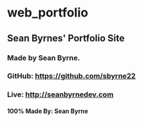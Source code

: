 # web_portfolio

## Sean Byrnes' Portfolio Site
### Made by Sean Byrne.
### GitHub: https://github.com/sbyrne22
### Live: http://seanbyrnedev.com

#### 100% Made By: Sean Byrne
